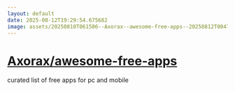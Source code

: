 ```yaml
---
layout: default
date: 2025-08-12T19:29:54.675682
image: assets/20250810T061506--Axorax--awesome-free-apps--20250812T004714--cropped.png
---
```


# [Axorax/awesome-free-apps](https://github.com/Axorax/awesome-free-apps)

curated list of free apps for pc and mobile
